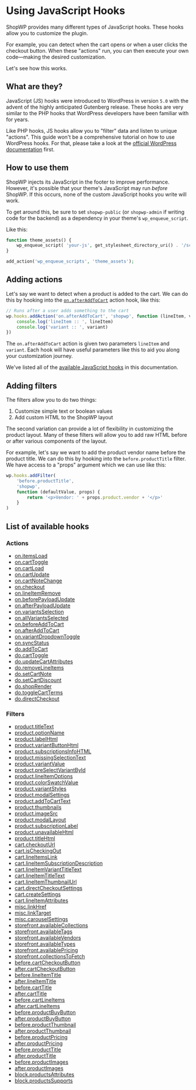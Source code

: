 # Using JavaScript Hooks

ShopWP provides many different types of JavaScript hooks. These hooks allow you to customize the plugin.

For example, you can detect when the cart opens or when a user clicks the checkout button. When these "actions" run, you can then execute your own code—making the desired customization.

Let's see how this works.

## What are they?

JavaScript (JS) hooks were introduced to WordPress in version `5.0` with the advent of the highly anticipated Gutenberg release. These hooks are very similar to the PHP hooks that WordPress developers have been familiar with for years.

Like PHP hooks, JS hooks allow you to "filter" data and listen to unique "actions". This guide won't be a comprehensive tutorial on how to use WordPress hooks. For that, please take a look at the [official WordPress documentation](https://developer.wordpress.org/block-editor/packages/packages-hooks/) first.

## How to use them

ShopWP injects its JavaScript in the footer to improve performance. However, it's possible that your theme's JavaScript may run _before_ ShopWP. If this occurs, none of the custom JavaScript hooks you write will work.

To get around this, be sure to set `shopwp-public` (or `shopwp-admin` if writing code for the backend) as a dependency in your theme's `wp_enqueue_script`.

Like this:

```php
function theme_assets() {
	wp_enqueue_script( 'your-js', get_stylesheet_directory_uri() . '/scripts.js', ['shopwp-public'], '', true);
}

add_action('wp_enqueue_scripts', 'theme_assets');
```

## Adding actions

Let's say we want to detect when a product is added to the cart. We can do this by hooking into the [`on.afterAddToCart`](/javascript-actions#onafteraddtocart) action hook, like this:

```js
// Runs after a user adds something to the cart
wp.hooks.addAction('on.afterAddToCart', 'shopwp', function (lineItem, variant) {
	console.log('lineItem :: ', lineItem)
	console.log('variant :: ', variant)
})
```

The `on.afterAddToCart` action is given two parameters `lineItem` and `variant`. Each hook will have useful parameters like this to aid you along your customization journey.

We've listed all of the [available JavaScript hooks](#list-of-available-hooks) in this documentation.

## Adding filters

The filters allow you to do two things:

1. Customize simple text or boolean values
2. Add custom HTML to the ShopWP layout

The second variation can provide a lot of flexibility in customizing the product layout. Many of these filters will allow you to add raw HTML before or after various components of the layout.

For example, let's say we want to add the product vendor name before the product title. We can do this by hooking into the `before.productTitle` filter. We have access to a "props" argument which we can use like this:

```js
wp.hooks.addFilter(
	'before.productTitle',
	'shopwp',
	function (defaultValue, props) {
		return '<p>Vendor: ' + props.product.vendor + '</p>'
	}
)
```

## List of available hooks

### Actions

- [on.itemsLoad](/javascript-actions#onitemsload)
- [on.cartToggle](/javascript-actions#oncarttoggle)
- [on.cartLoad](/javascript-actions#oncartload)
- [on.cartUpdate](/javascript-actions#oncartupdate)
- [on.cartNoteChange](/javascript-actions#oncartnotechange)
- [on.checkout](/javascript-actions#oncheckoutredirect)
- [on.lineItemRemove](/javascript-actions#onlineitemremove)
- [on.beforePayloadUpdate](/javascript-actions#onbeforepayloadupdate)
- [on.afterPayloadUpdate](/javascript-actions#onafterpayloadupdate)
- [on.variantsSelection](/javascript-actions#onvariantsselection)
- [on.allVariantsSelected](/javascript-actions#onallvariantsselected)
- [on.beforeAddToCart](/javascript-actions#onbeforeaddtocart)
- [on.afterAddToCart](/javascript-actions#onafteraddtocart)
- [on.variantDropdownToggle](/javascript-actions#onvariantdropdowntoggle)
- [on.syncStatus](/javascript-actions#onsyncstatus)
- [do.addToCart](/javascript-actions#doaddtocart)
- [do.cartToggle](/javascript-actions#docarttoggle)
- [do.updateCartAttributes](/javascript-actions#doupdatecartattributes)
- [do.removeLineItems](/javascript-actions#doremovelineitems)
- [do.setCartNote](/javascript-actions#dosetcartnote)
- [do.setCartDiscount](/javascript-actions#dosetcartdiscount)
- [do.shopRender](/javascript-actions#doshoprender)
- [do.toggleCartTerms](/javascript-actions#dotogglecartterms)
- [do.directCheckout](/javascript-actions#dodirectcheckout)

### Filters

- [product.titleText](/javascript-filters/#producttitletext)
- [product.optionName](/javascript-filters/#productoptionname)
- [product.labelHtml](/javascript-filters/#productlabelhtml)
- [product.variantButtonHtml](/javascript-filters/#productvariantbuttonhtml)
- [product.subscriptionsInfoHTML](/javascript-filters/#productsubscriptionsinfohtml)
- [product.missingSelectionText](/javascript-filters/#productmissingselectiontext)
- [product.variantValue](/javascript-filters/#productvariantvalue)
- [product.preSelectVariantById](/javascript-filters/#productpreselectvariantbyid)
- [product.lineItemOptions](/javascript-filters/#productlineitemoptions)
- [product.colorSwatchValue](/javascript-filters/#productcolorswatchvalue)
- [product.variantStyles](/javascript-filters/#productvariantstyles)
- [product.modalSettings](/javascript-filters/#productmodalsettings)
- [product.addToCartText](/javascript-filters/#productaddtocarttext)
- [product.thumbnails](/javascript-filters/#productthumbnails)
- [product.imageSrc](/javascript-filters/#productimagesrc)
- [product.modalLayout](/javascript-filters/#productmodallayout)
- [product.subscriptionLabel](/javascript-filters/#productsubscriptionlabel)
- [product.unavailableHtml](/javascript-filters/#productunavailablehtml)
- [product.titleHtml](/javascript-filters/#producttitlehtml)
- [cart.checkoutUrl](/javascript-filters/#cartcheckouturl)
- [cart.isCheckingOut](/javascript-filters/#cartischeckingout)
- [cart.lineItemsLink](/javascript-filters/#cartlineitemslink)
- [cart.lineItemSubscriptionDescription](/javascript-filters/#cartlineitemsubscriptiondescription)
- [cart.lineItemVariantTitleText](/javascript-filters/#cartlineitemvarianttitletext)
- [cart.lineItemTitleText](/javascript-filters/#cartlineitemtitletext)
- [cart.lineItemThumbnailUrl](/javascript-filters/#cartlineitemthumbnailurl)
- [cart.directCheckoutSettings](/javascript-filters/#cartdirectcheckoutsettings)
- [cart.createSettings](/javascript-filters/#cartcreatesettings)
- [cart.lineItemAttributes](/javascript-filters/#cartlineitemattributes)
- [misc.linkHref](/javascript-filters/#misclinkhref)
- [misc.linkTarget](/javascript-filters/#misclinktarget)
- [misc.carouselSettings](/javascript-filters/#misccarouselsettings)
- [storefront.availableCollections](/javascript-filters/#storefrontavailablecollections)
- [storefront.availableTags](/javascript-filters/#storefrontavailabletags)
- [storefront.availableVendors](/javascript-filters/#storefrontavailablevendors)
- [storefront.availableTypes](/javascript-filters/#storefrontavailabletypes)
- [storefront.availablePricing](/javascript-filters/#storefrontavailablepricing)
- [storefront.collectionsToFetch](/javascript-filters/#storefrontcollectionstofetch)
- [before.cartCheckoutButton](/javascript-filters/#beforecartcheckoutbutton)
- [after.cartCheckoutButton](/javascript-filters/#aftercartcheckoutbutton)
- [before.lineItemTitle](/javascript-filters/#beforelineitemtitle)
- [after.lineItemTitle](/javascript-filters/#afterlineitemtitle)
- [before.cartTitle](/javascript-filters/#beforecarttitle)
- [after.cartTitle](/javascript-filters/#aftercarttitle)
- [before.cartLineItems](/javascript-filters/#beforecartlineitems)
- [after.cartLineItems](/javascript-filters/#aftercartlineitems)
- [before.productBuyButton](/javascript-filters/#beforeproductbuybutton)
- [after.productBuyButton](/javascript-filters/#afterproductbuybutton)
- [before.productThumbnail](/javascript-filters/#beforeproductthumbnail)
- [after.productThumbnail](/javascript-filters/#afterproductthumbnail)
- [before.productPricing](/javascript-filters/#beforeproductpricing)
- [after.productPricing](/javascript-filters/#afterproductpricing)
- [before.productTitle](/javascript-filters/#beforeproducttitle)
- [after.productTitle](/javascript-filters/#afterproducttitle)
- [before.productImages](/javascript-filters/#beforeproductimages)
- [after.productImages](/javascript-filters/#afterproductimages)
- [block.productsAttributes](/javascript-filters/#blockproductsattributes)
- [block.productsSupports](/javascript-filters/#blockproductssupports)
